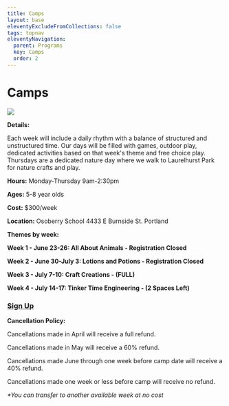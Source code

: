 ```yaml
---
title: Camps
layout: base
eleventyExcludeFromCollections: false
tags: topnav
eleventyNavigation:
  parent: Programs
  key: Camps
  order: 2
---
```

# Camps[](https://forms.gle/xDs5WH5QiydoBrDaA)[](https://forms.gle/VVFZPs4S5x8KHENe8)

![](/assets/uploads/copy-of-tinker-time-workshop.png)

**Details:** 

Each week will include a daily rhythm with a balance of structured and unstructured time. Our days will be filled with games, outdoor play, dedicated activities based on that week's theme and free choice play. Thursdays are a dedicated nature day where we walk to Laurelhurst Park for nature crafts and play. 

**Hours:** Monday-Thursday 9am-2:30pm 

**Ages:** 5-8 year olds

**Cost:** $300/week

**Location:** Osoberry School 4433 E Burnside St. Portland

**Themes by week:**

**Week 1 - June 23-26: All About Animals - Registration Closed**

**Week 2 - June 30-July 3: Lotions and Potions - Registration Closed**

**Week 3 - July 7-10: Craft Creations - (FULL)**

**Week 4 - July 14-17: Tinker Time Engineering - (2 Spaces Left)**

### **[Sign Up](https://docs.google.com/forms/d/e/1FAIpQLSenuED3Xbemot-PVDu4E9BYOXK_1cyOVDRo5RaoGaofytMbtQ/viewform)**

**Cancellation Policy:** 

Cancellations made in April will receive a full refund.

Cancellations made in May will receive a 60% refund.

Cancellations made June through one week before camp date will receive a 40% refund.

Cancellations made one week or less before camp will receive no refund. 

*\*You can transfer to another available week at no cost*
